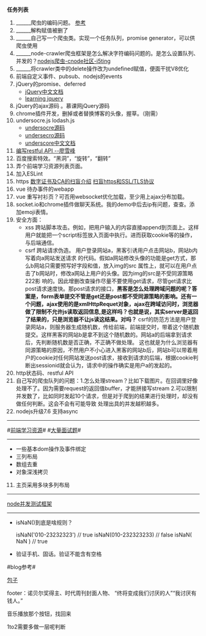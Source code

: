 **任务列表**
 
1. ______爬虫的编码问题。 [参考](https://cnodejs.org/topic/5898199526aaf5da084b038d) 
2. ______解构赋值被删了
3. ______自己写一个爬虫类。实现一个任务队列，promise generator，可以供爬虫使用
4. ______node-crawler爬虫框架是怎么解决字符编码问题的。是怎么设置队列、并发的？[nodejs爬虫-cnode社区-i5ting](https://cnodejs.org/topic/57c529cf9b447b634391c814)
5. ______将crawler类中的delete操作改为undefined赋值，便面干扰V8优化
6. 前端自定义事件、pubsub、nodejs的events
6. jQuery的promise、deferred
	- [jQuery中文文档](http://www.jquery123.com/)
	- [learning jquery](http://learn.jquery.com/)
6. jQuery的ajax源码 。慕课网jQuery源码
7. chrome插件开发，删掉或者替换博客的头像，握草。（刚需）
3. undersocre.js lodash.js
	- [undersocre源码](http://yalishizhude.github.io/tags/underscore/)
	- [undersecro源码](http://www.html-js.com/article/Underscorejs-source-code-analysis-of-underscorejs-source-code-analysis%203031)
	- [underscore中文文档](http://www.css88.com/doc/underscore/) 
3. [编写restful API --廖雪峰](http://www.liaoxuefeng.com/wiki/001434446689867b27157e896e74d51a89c25cc8b43bdb3000/0014735914606943e2866257aa644b4bdfe01d26d29960b000)
2. 百度搜索特效。“黑洞”，“旋转”，“翻转”
3. 弄个前端学习资源列表页面。
3. 加入ESLint
4. https  [数字证书及CA的扫盲介绍](https://program-think.blogspot.com/2010/02/introduce-digital-certificate-and-ca.html)   [扫盲https和SSL/TLS协议](https://program-think.blogspot.com/2014/11/https-ssl-tls-0.html)
5. vue 待办事件的webapp
6. vue 重写衬衫页？可否用websocket优化加载，至少用上ajax分布加载。
6. socket.io和chrome插件做聊天系统。我的demo中后去ip有问题，查查。添加emoji表情。
7. 安全方面：
   - xss 跨站脚本攻击。例如，把用户输入的内容直接append到页面上。这样用户就能把一个script标签放入页面中执行。进而获取cookie等的操作，与后端通信。
   - csrf 跨站请求伪造。 用户登录网站a，黑客引诱用户点击网站b，网站b内写着向a网站发送请求		 的代码。假如a网站修改头像的功能是get方式，那么b网站只需要预写好字段和值，放入img的src	 属性上，就可以在用户点击了b网站时，修改a网站上用户的头像。因为img的src是不受同源策略     222影 响的。因此增删改查操作尽量不要使用get请求，尽管get请求比post请求速度快。那post请求的接口，**黑客是怎么处理跨域问题的呢？答案是，form表单提交不管是get还是post都不受同源策略的影响。还有一个问题，ajax使用的是xmlHttpRequet对象，ajax在跨域访问时，浏览器做了限制不允许js读取返回信息,是这样吗？也就是说，其实server是返回了结果的，只是浏览器不让js读这结果。对吗？**
	  csrf的防范方法是用户登录网站a，则服务器生成随机数，传给前端，前端提交时，带着这个随机数提交。这样黑客的网站b是拿不到这个随机数的。网站a的后端拿到请求后，先判断随机数是否正确，不正确不做处理。
	这也就是为什么浏览器有同源策略的原因，不然用户不小心进入黑客的网站b后，网站b可以带着用户的cookie对任何网站发送post请求，接收到请求的后端，根据cookie判断出sessionid就会认为，请求中的操作确实是用户a的发起的。
8. http状态码、restful API
9. 自己写的爬虫队列的问题：1.怎么处理stream？比如下载图片。在回调里好像处理不了。因为需要request的返回值buffer，才能拼接写stream
						2.可以限制并发数了，比如同时发起10个请求，但是对于爬到的结果进行处理时，却没有做任何判断。这会不会有可能导致
						  处理出具的并发越积越多。
10. nodejs升级7.6 支持async


****
#[前端学习资源](https://cnodejs.org/topic/56ef3edd532839c33a99d00e)#
#[大量面试题](https://cnodejs.org/topic/56ef3edd532839c33a99d00e)#
***

- 一些基本dom操作及事件绑定
- 三列布局
- 数组去重
- 对象深浅拷贝

11. 主页采用多块多列布局


****
[node并发测试框架](https://github.com/mcollina/autocannon)

****

- isNaN()到底是啥规则？

	isNaN('010-23232323')  // true
	isNaN(010-232323233)   // false
	isNaN( NaN ) // true
- 验证手机、固话。验证不能含有空格


#blog参考#

[包子](https://520baozi.com/z)

footer：诺贝尔奖得主、时代周刊封面人物、
“终将变成我们讨厌的人”“我讨厌有钱人。”

音乐播放那个按钮，找回来

1to2需要多做一层呢判断